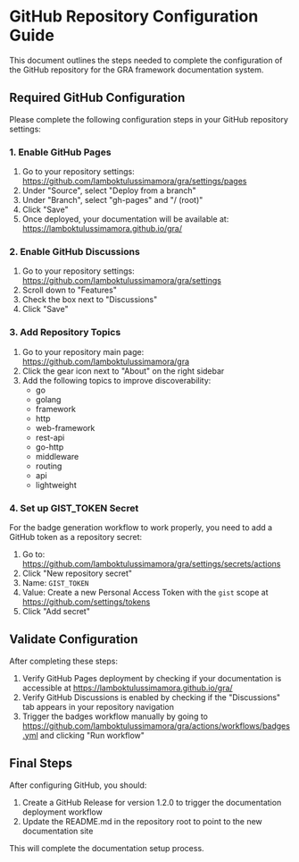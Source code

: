 # GitHub Repository Configuration Guide

This document outlines the steps needed to complete the configuration of the GitHub repository for the GRA framework documentation system.

## Required GitHub Configuration

Please complete the following configuration steps in your GitHub repository settings:

### 1. Enable GitHub Pages

1. Go to your repository settings: https://github.com/lamboktulussimamora/gra/settings/pages
2. Under "Source", select "Deploy from a branch"
3. Under "Branch", select "gh-pages" and "/ (root)"
4. Click "Save"
5. Once deployed, your documentation will be available at: https://lamboktulussimamora.github.io/gra/

### 2. Enable GitHub Discussions

1. Go to your repository settings: https://github.com/lamboktulussimamora/gra/settings
2. Scroll down to "Features"
3. Check the box next to "Discussions"
4. Click "Save"

### 3. Add Repository Topics

1. Go to your repository main page: https://github.com/lamboktulussimamora/gra
2. Click the gear icon next to "About" on the right sidebar
3. Add the following topics to improve discoverability:
   - go
   - golang
   - framework
   - http
   - web-framework
   - rest-api
   - go-http
   - middleware
   - routing
   - api
   - lightweight

### 4. Set up GIST_TOKEN Secret

For the badge generation workflow to work properly, you need to add a GitHub token as a repository secret:

1. Go to: https://github.com/lamboktulussimamora/gra/settings/secrets/actions
2. Click "New repository secret"
3. Name: `GIST_TOKEN`
4. Value: Create a new Personal Access Token with the `gist` scope at https://github.com/settings/tokens
5. Click "Add secret"

## Validate Configuration

After completing these steps:

1. Verify GitHub Pages deployment by checking if your documentation is accessible at https://lamboktulussimamora.github.io/gra/
2. Verify GitHub Discussions is enabled by checking if the "Discussions" tab appears in your repository navigation
3. Trigger the badges workflow manually by going to https://github.com/lamboktulussimamora/gra/actions/workflows/badges.yml and clicking "Run workflow"

## Final Steps

After configuring GitHub, you should:

1. Create a GitHub Release for version 1.2.0 to trigger the documentation deployment workflow
2. Update the README.md in the repository root to point to the new documentation site

This will complete the documentation setup process.
